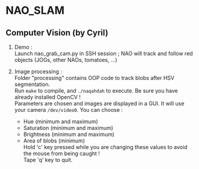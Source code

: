 NAO_SLAM
========

Computer Vision (by Cyril)
--------------------------

1. Demo :  
Launch nao_grab_cam.py in SSH session ; NAO will track and follow red objects (JOGs, other NAOs, tomatoes, ...)

2. Image processing :  
Folder "processing" contains OOP code to track blobs after HSV segmentation.  
Run `make` to compile, and `./naqahdah` to execute. Be sure you have already installed OpenCV !  
Parameters are chosen and images are displayed in a GUI. It will use your camera `/dev/video0`. You can choose :  
    * Hue (minimum and maximum)
    * Saturation (minimum and maximum)
    * Brightness (minimum and maximum)
    * Area of blobs (minimum)  
Hold 'c' key pressed while you are changing these values to avoid the mouse from being caught !  
Tape 'q' key to quit.